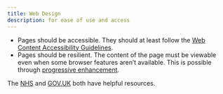 ```yaml
---
title: Web Design
description: for ease of use and access
---
```

 * Pages should be accessible. They should at least follow the [Web Content Accessibility Guidelines][wcag].
 * Pages should be resilient. The content of the page must be viewable even when some browser features aren’t available. This is possible through [progressive enhancement][pe].

[wcag]: https://www.w3.org/WAI/standards-guidelines/wcag/
[pe]: https://www.gov.uk/service-manual/technology/using-progressive-enhancement

The [NHS][nhs] and [GOV.UK][gov] both have helpful resources.

[nhs]: https://service-manual.nhs.uk/
[gov]: https://design-system.service.gov.uk/